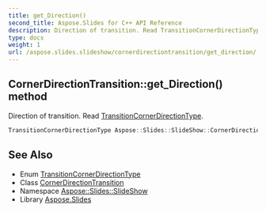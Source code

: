 ```yaml
---
title: get_Direction()
second_title: Aspose.Slides for C++ API Reference
description: Direction of transition. Read TransitionCornerDirectionType.
type: docs
weight: 1
url: /aspose.slides.slideshow/cornerdirectiontransition/get_direction/
---
```

## CornerDirectionTransition::get_Direction() method


Direction of transition. Read [TransitionCornerDirectionType](../../transitioncornerdirectiontype/).

```cpp
TransitionCornerDirectionType Aspose::Slides::SlideShow::CornerDirectionTransition::get_Direction() override
```

## See Also

* Enum [TransitionCornerDirectionType](../../transitioncornerdirectiontype/)
* Class [CornerDirectionTransition](../)
* Namespace [Aspose::Slides::SlideShow](../../)
* Library [Aspose.Slides](../../../)